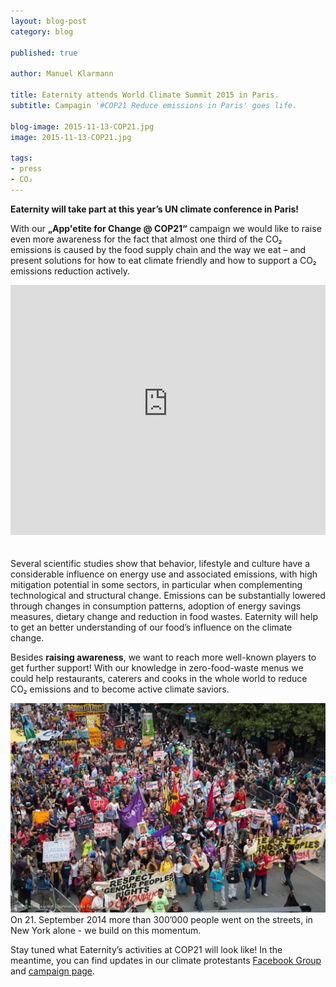 ```yaml
---
layout: blog-post
category: blog

published: true

author: Manuel Klarmann

title: Eaternity attends World Climate Summit 2015 in Paris.
subtitle: Campagin '#COP21 Reduce emissions in Paris' goes life.

blog-image: 2015-11-13-COP21.jpg
image: 2015-11-13-COP21.jpg

tags:
- press
- CO₂
---
```


**Eaternity will take part at this year’s UN climate conference in Paris!**

With our **„App'etite for Change @ COP21“** campaign we would like to raise even
more awareness for the fact that almost one third of the CO₂ emissions is caused
by the food supply chain and the way we eat – and present solutions for how to
eat climate friendly and how to support a CO₂ emissions reduction actively.

<iframe style="width: 100%;height:400px;margin-bottom:20px" src="https://www.youtube-nocookie.com/embed/tos4m9tHSt4?rel=0&amp;showinfo=0&amp;color=white" frameborder="0" allowfullscreen></iframe>

Several scientific studies show that behavior, lifestyle and culture have a
considerable influence on energy use and associated emissions, with high
mitigation potential in some sectors, in particular when complementing
technological and structural change. Emissions can be substantially lowered
through changes in consumption patterns, adoption of energy savings measures,
dietary change and reduction in food wastes. Eaternity will help to get an
better understanding of our food’s influence on the climate change.

Besides **raising awareness**, we want to reach more well-known players to get
further support! With our knowledge in zero-food-waste menus we could help
restaurants, caterers and cooks in the whole world to reduce CO₂ emissions and
to become active climate saviors.

![demonstration](/img/blog/2015-11-13-COP21/demonstration.jpg "On 21. September 2014 more than 300’000 people went on the streets, in New York alone. Frustrated with the political process they demand actions.")
On 21. September 2014 more than 300’000 people went on the streets, in New York
alone - we build on this momentum.

Stay tuned what Eaternity’s activities at COP21 will look like! In the meantime,
you can find updates in our climate protestants [Facebook Group][facebook] and
[campaign page][page].

[facebook]: https://www.facebook.com/groups/1456075844690135/
[page]: /appetite-for-change

